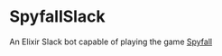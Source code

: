 SpyfallSlack
============

An Elixir Slack bot capable of playing the game [Spyfall](http://www.amazon.com/Cryptozoic-Entertainment-CZE01904-Spyfall-Game/dp/B00YTHN82W)

